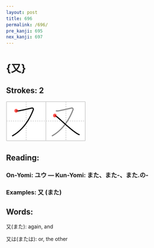 ```yaml
---
layout: post
title: 696
permalink: /696/
pre_kanji: 695
nex_kanji: 697
---
```


# {又}

## Strokes: 2

<div class="stroke"><img src="../images/E58F88.png" /></div>

## Reading:

### On-Yomi: ユウ &mdash; Kun-Yomi: また、また-、また.の-

### Examples: 又 (また)

## Words:

又(また): again, and

又は(または): or, the other

